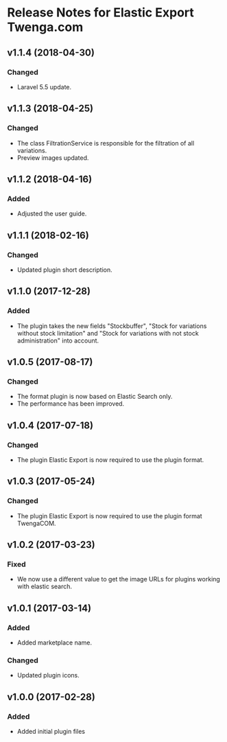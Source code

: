 # Release Notes for Elastic Export Twenga.com

## v1.1.4 (2018-04-30)

### Changed
- Laravel 5.5 update.

## v1.1.3 (2018-04-25)

### Changed
- The class FiltrationService is responsible for the filtration of all variations.
- Preview images updated.

## v1.1.2 (2018-04-16)

### Added
- Adjusted the user guide.

## v1.1.1 (2018-02-16)

### Changed
- Updated plugin short description.

## v1.1.0 (2017-12-28)

### Added
- The plugin takes the new fields "Stockbuffer", "Stock for variations without stock limitation" and "Stock for variations with not stock administration" into account.

## v1.0.5 (2017-08-17)

### Changed
- The format plugin is now based on Elastic Search only.
- The performance has been improved.

## v1.0.4 (2017-07-18)

### Changed
- The plugin Elastic Export is now required to use the plugin format.

## v1.0.3 (2017-05-24)

### Changed
- The plugin Elastic Export is now required to use the plugin format TwengaCOM.

## v1.0.2 (2017-03-23)

### Fixed
- We now use a different value to get the image URLs for plugins working with elastic search.

## v1.0.1 (2017-03-14)

### Added
- Added marketplace name.

### Changed
- Updated plugin icons.

## v1.0.0 (2017-02-28)
 
### Added
- Added initial plugin files
